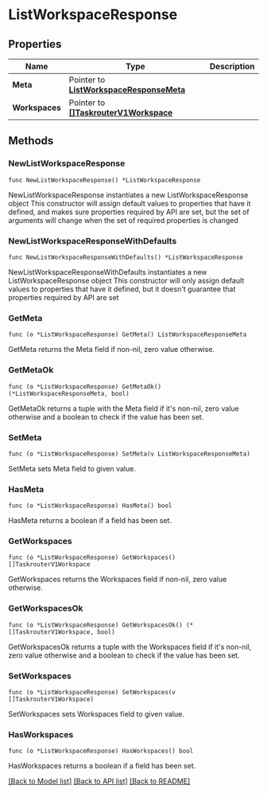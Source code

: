 # ListWorkspaceResponse

## Properties

Name | Type | Description
------------ | ------------- | -------------
**Meta** | Pointer to [**ListWorkspaceResponseMeta**](ListWorkspaceResponse_meta.md) |  | [optional] 
**Workspaces** | Pointer to [**[]TaskrouterV1Workspace**](TaskrouterV1Workspace.md) |  | [optional] 

## Methods

### NewListWorkspaceResponse

`func NewListWorkspaceResponse() *ListWorkspaceResponse`

NewListWorkspaceResponse instantiates a new ListWorkspaceResponse object
This constructor will assign default values to properties that have it defined,
and makes sure properties required by API are set, but the set of arguments
will change when the set of required properties is changed

### NewListWorkspaceResponseWithDefaults

`func NewListWorkspaceResponseWithDefaults() *ListWorkspaceResponse`

NewListWorkspaceResponseWithDefaults instantiates a new ListWorkspaceResponse object
This constructor will only assign default values to properties that have it defined,
but it doesn't guarantee that properties required by API are set

### GetMeta

`func (o *ListWorkspaceResponse) GetMeta() ListWorkspaceResponseMeta`

GetMeta returns the Meta field if non-nil, zero value otherwise.

### GetMetaOk

`func (o *ListWorkspaceResponse) GetMetaOk() (*ListWorkspaceResponseMeta, bool)`

GetMetaOk returns a tuple with the Meta field if it's non-nil, zero value otherwise
and a boolean to check if the value has been set.

### SetMeta

`func (o *ListWorkspaceResponse) SetMeta(v ListWorkspaceResponseMeta)`

SetMeta sets Meta field to given value.

### HasMeta

`func (o *ListWorkspaceResponse) HasMeta() bool`

HasMeta returns a boolean if a field has been set.

### GetWorkspaces

`func (o *ListWorkspaceResponse) GetWorkspaces() []TaskrouterV1Workspace`

GetWorkspaces returns the Workspaces field if non-nil, zero value otherwise.

### GetWorkspacesOk

`func (o *ListWorkspaceResponse) GetWorkspacesOk() (*[]TaskrouterV1Workspace, bool)`

GetWorkspacesOk returns a tuple with the Workspaces field if it's non-nil, zero value otherwise
and a boolean to check if the value has been set.

### SetWorkspaces

`func (o *ListWorkspaceResponse) SetWorkspaces(v []TaskrouterV1Workspace)`

SetWorkspaces sets Workspaces field to given value.

### HasWorkspaces

`func (o *ListWorkspaceResponse) HasWorkspaces() bool`

HasWorkspaces returns a boolean if a field has been set.


[[Back to Model list]](../README.md#documentation-for-models) [[Back to API list]](../README.md#documentation-for-api-endpoints) [[Back to README]](../README.md)


